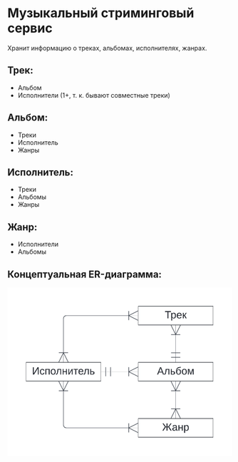 # Музыкальный стриминговый сервис

Хранит информацию о треках, альбомах, исполнителях, жанрах.

## Трек:
* Альбом
* Исполнители (1+, т. к. бывают совместные треки)

## Альбом:
* Треки
* Исполнитель
* Жанры

## Исполнитель:
* Треки
* Альбомы
* Жанры

## Жанр:
* Исполнители
* Альбомы

## Концептуальная ER-диаграмма:
![ERD-mss-genre](images/ER-mss-concept-genre.png)



